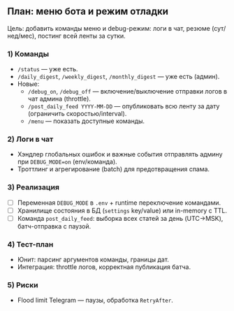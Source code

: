 ## План: меню бота и режим отладки

Цель: добавить команды меню и debug-режим: логи в чат, резюме (сут/нед/мес), постинг всей ленты за сутки.

### 1) Команды
- `/status` — уже есть.
- `/daily_digest`, `/weekly_digest`, `/monthly_digest` — уже есть (админ).
- Новые:
  - `/debug_on`, `/debug_off` — включение/выключение отправки логов в чат админа (throttle).
  - `/post_daily_feed YYYY-MM-DD` — опубликовать всю ленту за дату (ограничить скоростью/interval).
  - `/menu` — показать доступные команды.

### 2) Логи в чат
- Хэндлер глобальных ошибок и важные события отправлять админy при `DEBUG_MODE=on` (env/команда).
- Троттлинг и агрегирование (batch) для предотвращения спама.

### 3) Реализация
- [ ] Переменная `DEBUG_MODE` в `.env` + runtime переключение командами.
- [ ] Хранилище состояния в БД (`settings` key/value) или in-memory с TTL.
- [ ] Команда `post_daily_feed`: выборка всех статей за день (UTC→MSK), батч-отправка с паузой.

### 4) Тест-план
- Юнит: парсинг аргументов команды, границы дат.
- Интеграция: throttle логов, корректная публикация батча.

### 5) Риски
- Flood limit Telegram — паузы, обработка `RetryAfter`.